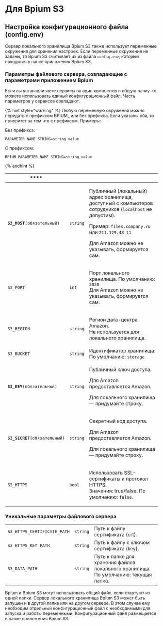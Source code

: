 # Для Bpium S3

## Настройка конфигурационного файла (config.env)

Сервер локального хранилища Bpium S3 также использует переменные окружения для хранения настроек. Если переменные окружения не заданы, то Bpium S3 считывает их из файла `config.env`, который находится в папке приложения Bpium S3.

### **Параметры файлового сервера, совпадающие с параметрами приложением Bpium**

Если вы устанавливаете сервисы на один компьютер в общую папку. то можете использовать единый конфигурационный файл. Часть параметров у сервисов совпадают.

{% hint style="warning" %}
Любую переменную окружения можно передать с префиксом BPIUM\_ или без префикса. Если указаны оба, то приоритет за тем что с префиксом. Примеры:

Без префикса:

```
PARAMETER_NAME_STRING=string_value
```

С префиксом:

```
BPIUM_PARAMETER_NAME_STRING=string_value
```
{% endhint %}

| ****                            |          |                                                                                                                                                                                                                                                          |
| ------------------------------- | -------- | -------------------------------------------------------------------------------------------------------------------------------------------------------------------------------------------------------------------------------------------------------- |
| **`S3_HOST`**`(обязательный)`   | `string` | <p>Публичный (локальный) адрес хранилища, доступный с компьютеров сотрудников (<code>localhost</code> не допустим).</p><p>Пример: <code>files.company.ru</code> или <code>211.129.48.11</code></p><p>Для Amazon можно не указывать, формируется сам.</p> |
| `S3_PORT`                       | `int`    | <p>Порт локального хранилища. По умолчанию: <code>2020</code><br>Для Amazon можно не указывать, формируется сам.</p>                                                                                                                                     |
| `S3_REGION`                     | `string` | <p>Регион дата-центра Amazon.<br>Не используется для локального хранилища.</p>                                                                                                                                                                           |
| `S3_BUCKET`                     | `string` | Идентификатор хранилища. По умолчанию: `storage`                                                                                                                                                                                                         |
| **`S3_KEY`**`(обязательный)`    | `string` | <p>Публичный ключ доступа.</p><p>Для Amazon предоставляется Amazon.</p><p>Для локального хранилища — придумайте строку.</p>                                                                                                                              |
| **`S3_SECRET`**`(обязательный)` | `string` | <p>Секретный код доступа.</p><p>Для Amazon предоставляется Amazon.</p><p>Для локального хранилища — придумайте строку.</p>                                                                                                                               |
| `S3_HTTPS`                      | `bool`   | <p>Использовать SSL-сертификаты и протокол HTTPS.<br>Значения: true/false. По умолчанию: <code>false</code>. </p>                                                                                                                                        |

### **Уникальные параметры файлового сервера**

|                             |          |                                                                                     |
| --------------------------- | -------- | ----------------------------------------------------------------------------------- |
| `S3_HTTPS_CERTIFICATE_PATH` | `string` | Путь к файлу сертификата (crt).                                                     |
| `S3_HTTPS_KEY_PATH`         | `string` | Путь к файлу с ключом сертификата (key).                                            |
| `S3_DATA_PATH`              | `string` | Путь к папке для хранения файлов локального хранилища. По умолчанию: текущая папка. |

Bpium и Bpium S3 могут использовать общий файл, если стартуют из одной папки. Сервер локального хранилища Bpium S3 может быть запущен и в другой папке или на другом сервере. В этом случае ему необходим отдельный конфигурационный файл с необходимыми для запуска и работы переменными. Конфигурационный файл размещается в папке приложения Bpium S3.
